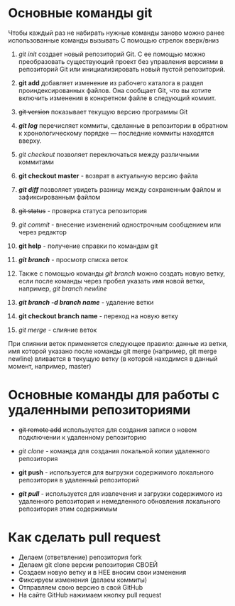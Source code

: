 # Основные команды git

Чтобы каждый раз не набирать нужные команды заново можно ранее использованные команды вызывать С помощью стрелок вверх/вниз 


1. *git init* создает новый репозиторий Git. С ее помощью можно преобразовать существующий проект без управления версиями в репозиторий Git или инициализировать новый пустой репозиторий.

2. **git add** добавляет изменение из рабочего каталога в раздел проиндексированных файлов. Она сообщает Git, что вы хотите включить изменения в конкретном файле в следующий коммит.

3. ~~git version~~ показывает текущую версию программы Git

4. ***git log*** перечисляет коммиты, сделанные в репозитории в обратном к хронологическому порядке — последние коммиты находятся вверху.

5. *git checkout* позволяет переключаться между различными коммитами

6. **git checkout master** - возврат в актуальную версию файла 

7. ***git diff*** позволяет увидеть разницу между сохраненным файлом и зафиксированным файлом

8. ~~git status~~ - проверка статуса репозитория

9. *git commit* - внесение изменений однострочным сообщением или через редактор

10. **git help** - получение справки по командам git

11. ***git branch*** - просмотр списка веток

12. Также с помощью команды *git branch* можно создать новую ветку, если после команды через пробел указать имя новой ветки, например, *git branch newline*
 
13. ***git branch -d branch name*** - удаление ветки

 14. **git checkout branch name** - переход на новую ветку

 15. _git merge_ - слияние веток

 При слиянии веток применяется следующее правило: данные из ветки, имя которой указано после команды git merge (например, git merge newline) вливается в текущую ветку (в которой находимся в данный момент, например, master)

# Основные команды для работы с удаленными репозиториями

* ~~git remote add~~ используется для создания записи о новом подключении к удаленному репозиторию

* *git clone* - команда для создания локальной копии удаленного репозитория

* **git push** - используется для выгрузки содержимого локального репозитория в удаленный репозиторий

* ***git pull*** - используется для извлечения и загрузки содержимого из удаленного репозитория и немедленного обновления локального репозитория этим содержимым

# Как сделать pull request
* Делаем   (ответвление) репозитория fork
* Делаем git clone   версии репозитория СВОЕЙ
* Создаем новую ветку и в НЕЕ вносим свои изменения
* Фиксируем изменения (делаем коммиты)
* Отправляем свою версию в свой GitHub
* На сайте GitHub нажимаем кнопку pull request
